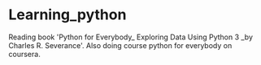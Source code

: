# Learning_python
Reading book 'Python for Everybody_ Exploring Data Using Python 3 _by Charles R. Severance'. Also doing course python for everybody on coursera.
